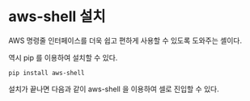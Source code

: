 # aws-shell 설치
AWS 명령줄 인터페이스를 더욱 쉽고 편하게 사용할 수 있도록 도와주는 셸이다.

역시 pip 를 이용하여 설치할 수 있다.

```
pip install aws-shell
```

설치가 끝나면 다음과 같이 aws-shell 을 이용하여 셀로 진입할 수 있다.
